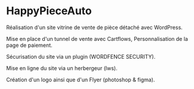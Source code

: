 # HappyPieceAuto

Réalisation d'un site vitrine de vente de pièce détaché avec WordPress.

Mise en place d'un tunnel de vente avec Cartflows, Personnalisation de la page de paiement.

Sécurisation du site via un plugin (WORDFENCE SECURITY).

Mise en ligne du site via un herbergeur (lws).

Création d'un logo ainsi que d'un Flyer (photoshop & figma).
